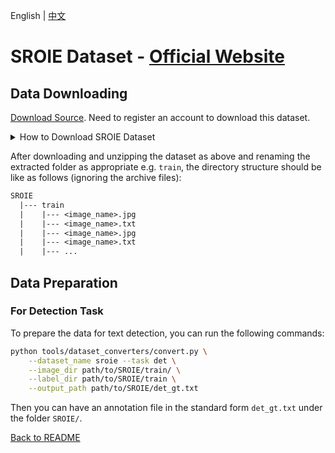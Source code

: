 English | [中文](../../cn/datasets/sroie_CN.md)

# SROIE Dataset - [Official Website](https://rrc.cvc.uab.es/?ch=13&com=introduction)

## Data Downloading

[Download Source](https://rrc.cvc.uab.es/?ch=13&com=downloads). Need to register an account to download this dataset.

<details>
    <summary>How to Download SROIE Dataset</summary>

The SROIE dataset can be downloaded from [here](https://rrc.cvc.uab.es/?ch=13&com=downloads) 
This dataset is divided into 3 tasks: (1) Text Localisation, (2) OCR, and (3) Key Information Extraction. For now, we consider and download the updated dataset only for Task 1.

</details>

After downloading and unzipping the dataset as above and renaming the extracted folder as appropriate e.g. `train`, the directory structure should be like as follows (ignoring the archive files):
```txt
SROIE
  |--- train
  |    |--- <image_name>.jpg
  |    |--- <image_name>.txt
  |    |--- <image_name>.jpg
  |    |--- <image_name>.txt
  |    |--- ...
```

## Data Preparation

### For Detection Task

To prepare the data for text detection, you can run the following commands:

```bash
python tools/dataset_converters/convert.py \
    --dataset_name sroie --task det \
    --image_dir path/to/SROIE/train/ \
    --label_dir path/to/SROIE/train \
    --output_path path/to/SROIE/det_gt.txt
```

Then you can have an annotation file in the standard form `det_gt.txt` under the folder `SROIE/`.

[Back to README](../../../tools/dataset_converters/README.md)
